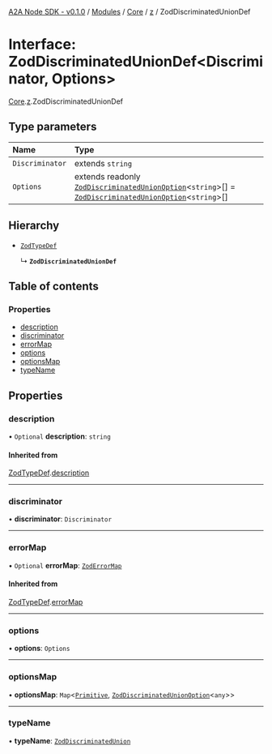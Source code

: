 [A2A Node SDK - v0.1.0](../README.md) / [Modules](../modules.md) / [Core](../modules/Core.md) / [z](../modules/Core.z.md) / ZodDiscriminatedUnionDef

# Interface: ZodDiscriminatedUnionDef\<Discriminator, Options\>

[Core](../modules/Core.md).[z](../modules/Core.z.md).ZodDiscriminatedUnionDef

## Type parameters

| Name | Type |
| :------ | :------ |
| `Discriminator` | extends `string` |
| `Options` | extends readonly [`ZodDiscriminatedUnionOption`](../modules/Core.z.md#zoddiscriminatedunionoption)\<`string`\>[] = [`ZodDiscriminatedUnionOption`](../modules/Core.z.md#zoddiscriminatedunionoption)\<`string`\>[] |

## Hierarchy

- [`ZodTypeDef`](Core.z.ZodTypeDef.md)

  ↳ **`ZodDiscriminatedUnionDef`**

## Table of contents

### Properties

- [description](Core.z.ZodDiscriminatedUnionDef.md#description)
- [discriminator](Core.z.ZodDiscriminatedUnionDef.md#discriminator)
- [errorMap](Core.z.ZodDiscriminatedUnionDef.md#errormap)
- [options](Core.z.ZodDiscriminatedUnionDef.md#options)
- [optionsMap](Core.z.ZodDiscriminatedUnionDef.md#optionsmap)
- [typeName](Core.z.ZodDiscriminatedUnionDef.md#typename)

## Properties

### description

• `Optional` **description**: `string`

#### Inherited from

[ZodTypeDef](Core.z.ZodTypeDef.md).[description](Core.z.ZodTypeDef.md#description)

___

### discriminator

• **discriminator**: `Discriminator`

___

### errorMap

• `Optional` **errorMap**: [`ZodErrorMap`](../modules/Core.z.md#zoderrormap)

#### Inherited from

[ZodTypeDef](Core.z.ZodTypeDef.md).[errorMap](Core.z.ZodTypeDef.md#errormap)

___

### options

• **options**: `Options`

___

### optionsMap

• **optionsMap**: `Map`\<[`Primitive`](../modules/Core.z.md#primitive), [`ZodDiscriminatedUnionOption`](../modules/Core.z.md#zoddiscriminatedunionoption)\<`any`\>\>

___

### typeName

• **typeName**: [`ZodDiscriminatedUnion`](../enums/Core.z.ZodFirstPartyTypeKind.md#zoddiscriminatedunion)
